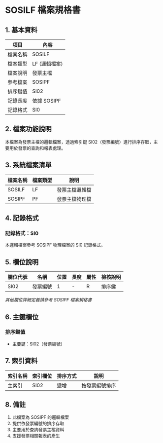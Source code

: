 # SOSILF 檔案規格書

## 1. 基本資料

| 項目 | 內容 |
|------|------|
| 檔案名稱 | SOSILF |
| 檔案類型 | LF (邏輯檔案) |
| 檔案說明 | 發票主檔 |
| 參考檔案 | SOSIPF |
| 排序鍵值 | SI02 |
| 記錄長度 | 依據 SOSIPF |
| 記錄格式 | SI0 |

## 2. 檔案功能說明

本檔案為發票主檔的邏輯檔案，透過索引鍵 SI02（發票編號）進行排序存取，主要用於發票的查詢和報表處理。

## 3. 系統檔案清單

| 檔案名稱 | 檔案類型 | 說明 |
|----------|----------|------|
| SOSILF | LF | 發票主檔邏輯檔 |
| SOSIPF | PF | 發票主檔物理檔 |

## 4. 記錄格式

### 記錄格式：SI0

本邏輯檔案參考 SOSIPF 物理檔案的 SI0 記錄格式。

## 5. 欄位說明

| 欄位代號 | 名稱 | 位置 | 長度 | 屬性 | 檢核說明 |
|----------|------|------|------|------|----------|
| SI02 | 發票編號 | 1 | - | R | 排序鍵 |

*其他欄位詳細定義請參考 SOSIPF 檔案規格書*

## 6. 主鍵欄位

### 排序鍵值
- 主要鍵：SI02（發票編號）

## 7. 索引資料

| 索引名稱 | 索引欄位 | 排序方式 | 說明 |
|----------|----------|----------|------|
| 主索引 | SI02 | 遞增 | 按發票編號排序 |

## 8. 備註

1. 此檔案為 SOSIPF 的邏輯檔案
2. 提供依發票編號的排序存取
3. 主要用於查詢發票主檔資料
4. 支援發票相關報表的產生 